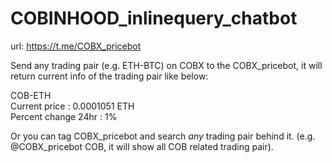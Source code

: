 # COBINHOOD_inlinequery_chatbot


url: https://t.me/COBX_pricebot  

Send any trading pair (e.g. ETH-BTC) on COBX to the COBX_pricebot, it will return current info of the trading pair like below:  

COB-ETH  
Current price : 0.0001051 ETH  
Percent change 24hr : 1%  

Or you can tag COBX_pricebot and search *any* trading pair behind it. (e.g. @COBX_pricebot COB, it will show all COB related trading pair).  
